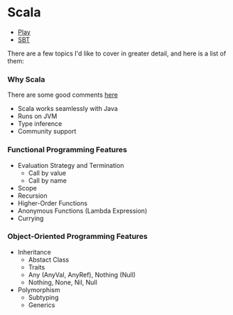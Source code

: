 # Scala

- [Play](https://github.com/mlin6436/eden/blob/master/scala/play.md)
- [SBT](https://github.com/mlin6436/eden/blob/master/scala/sbt.md)

There are a few topics I'd like to cover in greater detail, and here is a list of them:

### Why Scala

There are some good comments [here](http://blog.madhukaraphatak.com/scala-for-android/)

- Scala works seamlessly with Java
- Runs on JVM
- Type inference
- Community support

### Functional Programming Features

- Evaluation Strategy and Termination
    - Call by value
    - Call by name
- Scope
- Recursion
- Higher-Order Functions
- Anonymous Functions (Lambda Expression)
- Currying

### Object-Oriented Programming Features

- Inheritance
    - Abstact Class
    - Traits
    - Any (AnyVal, AnyRef), Nothing (Null)
    - Nothing, None, Nil, Null
- Polymorphism
    - Subtyping
    - Generics
